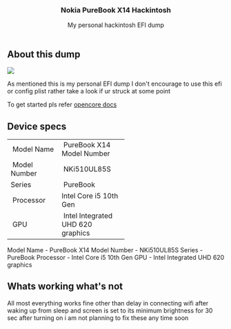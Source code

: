 <br/>
<p align="center">
  <h3 align="center">Nokia PureBook X14 Hackintosh </h3>

  <p align="center">
    My personal hackintosh EFI dump
    <br/>
    <br/>
  </p>
</p>



## About this dump

<img src="https://i.imgur.com/RB0v3Ad.png">


As mentioned this is my personal EFI dump I don't encourage to use this efi or config plist rather take a look if ur struck at some point

To get started pls refer  <a href="https://dortania.github.io/docs/">opencore docs</a>


## Device specs

<table style="width: 272px;">
<tbody>
<tr>
<td style="width: 117px;">&nbsp;Model Name</td>
<td style="width: 154px;">&nbsp;PureBook X14 Model Number</td>
</tr>
<tr>
<td style="width: 117px;">&nbsp;Model Number</td>
<td style="width: 154px;">&nbsp;NKi510UL85S</td>
</tr>
<tr>
<td style="width: 117px;">Series</td>
<td style="width: 154px;">&nbsp;PureBook</td>
</tr>
<tr>
<td style="width: 117px;">&nbsp;Processor</td>
<td style="width: 154px;">Intel Core i5 10th Gen&nbsp;</td>
</tr>
<tr>
<td style="width: 117px;">&nbsp;GPU</td>
<td style="width: 154px;">&nbsp;Intel Integrated UHD 620 graphics</td>
</tr>
</tbody>
</table>


Model Name - PureBook X14
Model Number - NKi510UL85S
Series -  PureBook
Processor  - Intel Core i5 10th Gen
GPU - Intel Integrated UHD 620 graphics






## Whats working what's not

All most everything works fine other than delay in connecting wifi after waking up from sleep and screen is set to its minimum brightness for 30 sec after turning on i am not planning to fix these any time soon 

